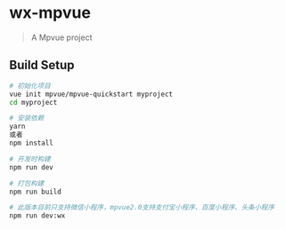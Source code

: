 # wx-mpvue

> A Mpvue project

## Build Setup

``` bash
# 初始化项目
vue init mpvue/mpvue-quickstart myproject
cd myproject

# 安装依赖
yarn
或者
npm install

# 开发时构建
npm run dev

# 打包构建
npm run build

# 此版本目前只支持微信小程序，mpvue2.0支持支付宝小程序、百度小程序、头条小程序
npm run dev:wx
